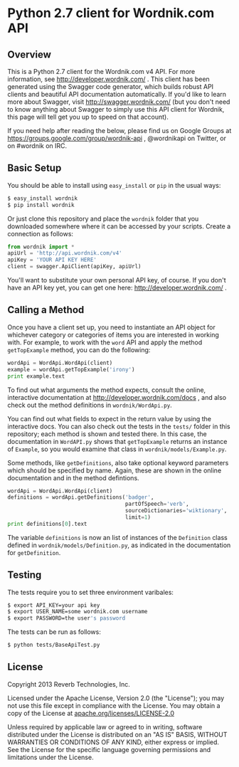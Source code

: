 # Python 2.7 client for Wordnik.com API

## Overview

This is a Python 2.7 client for the Wordnik.com v4 API. For more information, see http://developer.wordnik.com/ . This client has been generated using the Swagger code generator, which builds robust API clients and beautiful API documentation automatically. If you'd like to learn more about Swagger, visit http://swagger.wordnik.com/ (but you don't need to know anything about Swagger to simply use this API client for Wordnik, this page will tell get you up to speed on that account).

If you need help after reading the below, please find us on Google Groups at https://groups.google.com/group/wordnik-api , @wordnikapi on Twitter, or on #wordnik on IRC.

## Basic Setup

You should be able to install using `easy_install` or `pip` in the usual ways:

```sh
$ easy_install wordnik
$ pip install wordnik
```

Or just clone this repository and place the `wordnik` folder that you downloaded somewhere where it can be accessed by your scripts. Create a connection as follows:

```python
from wordnik import *
apiUrl = 'http://api.wordnik.com/v4'
apiKey = 'YOUR API KEY HERE'
client = swagger.ApiClient(apiKey, apiUrl)
```

You'll want to substitute your own personal API key, of course. If you don't have an API key yet, you can get one here: http://developer.wordnik.com/ .

## Calling a Method

Once you have a client set up, you need to instantiate an API object for whichever category or categories of items you are interested in working with. For example, to work with the `word` API and apply the method `getTopExample` method, you can do the following:

```python
wordApi = WordApi.WordApi(client)
example = wordApi.getTopExample('irony')
print example.text
```

To find out what arguments the method expects, consult the online, interactive documentation at http://developer.wordnik.com/docs , and also check out the method definitions in `wordnik/WordApi.py`.

You can find out what fields to expect in the return value by using the interactive docs. You can also check out the tests in the `tests/` folder in this repository; each method is shown and tested there. In this case, the documentation in `WordAPI.py` shows that `getTopExample` returns an instance of `Example`, so you would examine that class in `wordnik/models/Example.py`.

Some methods, like `getDefinitions`, also take optional keyword parameters which should be specified by name. Again, these are shown in the online documentation and in the method defintions.

```python
wordApi = WordApi.WordApi(client)
definitions = wordApi.getDefinitions('badger',
                                     partOfSpeech='verb',
                                     sourceDictionaries='wiktionary',
                                     limit=1)
print definitions[0].text
```

The variable `definitions` is now an list of instances of the `Definition` class defined in `wordnik/models/Definition.py`, as indicated in the documentation for `getDefinition`.


## Testing

The tests require you to set three environment varibales:

```sh
$ export API_KEY=your api key
$ export USER_NAME=some wordnik.com username
$ export PASSWORD=the user's password
```

The tests can be run as follows:

```sh
$ python tests/BaseApiTest.py
```

License
-------

Copyright 2013 Reverb Technologies, Inc.

Licensed under the Apache License, Version 2.0 (the "License");
you may not use this file except in compliance with the License.
You may obtain a copy of the License at [apache.org/licenses/LICENSE-2.0](http://www.apache.org/licenses/LICENSE-2.0)

Unless required by applicable law or agreed to in writing, software
distributed under the License is distributed on an "AS IS" BASIS,
WITHOUT WARRANTIES OR CONDITIONS OF ANY KIND, either express or implied.
See the License for the specific language governing permissions and
limitations under the License.
